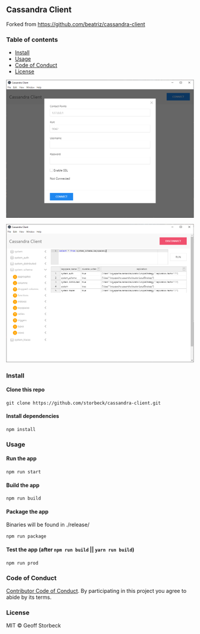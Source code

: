 ## Cassandra Client
Forked from https://github.com/beatriz/cassandra-client

### Table of contents

* [Install](#install)
* [Usage](#usage)
* [Code of Conduct](#code-of-conduct)
* [License](#license)

![Login](/examples/login.png?raw=true "Login")

![Query](/examples/query.png?raw=true "Query")

### Install

#### Clone this repo

```
git clone https://github.com/storbeck/cassandra-client.git
```

#### Install dependencies

```
npm install
```

### Usage

#### Run the app

```
npm run start
```

#### Build the app

```
npm run build
```


#### Package the app

Binaries will be found in ./release/

```
npm run package
```

#### Test the app (after `npm run build` || `yarn run build`)
```
npm run prod
```

### Code of Conduct

[Contributor Code of Conduct](code-of-conduct.md). By participating in this project you agree to abide by its terms.

### License

MIT © Geoff Storbeck
